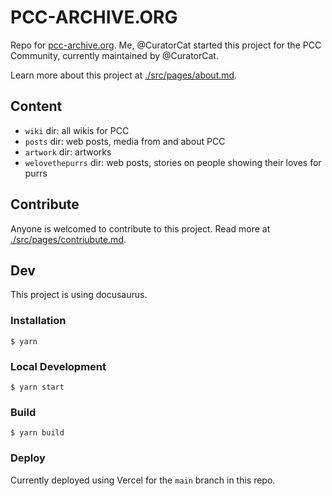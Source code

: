 # PCC-ARCHIVE.ORG

Repo for [pcc-archive.org](https://pcc-archive.org). Me, @CuratorCat started this project for the PCC Community, currently maintained by @CuratorCat.

Learn more about this project at [./src/pages/about.md](./src/pages/about.md).

## Content

- `wiki` dir: all wikis for PCC
- `posts` dir: web posts, media from and about PCC
- `artwork` dir: artworks
- `welovethepurrs` dir: web posts, stories on people showing their loves for purrs

## Contribute

Anyone is welcomed to contribute to this project. Read more at [./src/pages/contriubute.md](./src/pages/contribute.md).

## Dev

This project is using docusaurus.

### Installation

```
$ yarn
```

### Local Development

```
$ yarn start
```

### Build

```
$ yarn build
```

### Deploy

Currently deployed using Vercel for the `main` branch in this repo.
